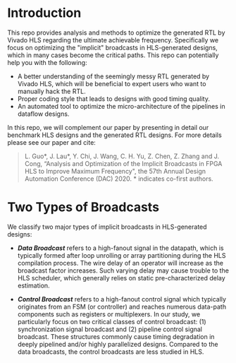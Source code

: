 # Introduction

This repo provides analysis and methods to optimize the generated RTL by Vivado HLS regarding the ultimate achievable frequency. Specifically we focus on optimizing the "implicit" broadcasts in HLS-generated designs, which in many cases become the critical paths. This repo can potentially help you with the following:
- A better understanding of the seemingly messy RTL generated by Vivado HLS, which will be beneficial to expert users who want to manually hack the RTL.
- Proper coding style that leads to designs with good timing quality.
- An automated tool to optimize the micro-architecture of the pipelines in dataflow designs.

In this repo, we will complement our paper by presenting in detail our benchmark HLS designs and the generated RTL designs. For more details please see our paper and cite:

> L. Guo*,  J. Lau*, Y. Chi, J. Wang, C. H. Yu, Z. Chen, Z. Zhang and J. Cong,  “Analysis and Optimization of the Implicit Broadcasts in FPGA HLS to Improve Maximum Frequency", the 57th Annual Design Automation Conference (DAC) 2020. * indicates co-first authors.

# Two Types of Broadcasts

We classify two major types of implicit broadcasts in HLS-generated designs:
- ***Data Broadcast*** refers to a high-fanout signal in the datapath, which is typically formed after loop unrolling or array partitioning during the HLS compilation process. The wire delay of an operator will increase as the broadcast factor increases. Such varying delay may cause trouble to the HLS scheduler, which generally relies on static pre-characterized delay estimation.
  
- ***Control Broadcast*** refers to a high-fanout control signal which typically originates from an FSM (or controller) and reaches numerous data\-path components such as registers or multiplexers. In our study, we particularly focus on two critical classes of control broadcast: (1) synchronization signal broadcast and (2) pipeline control signal broadcast. These structures commonly cause timing degradation in deeply pipelined and/or highly parallelized designs. Compared to the data broadcasts, the control broadcasts are less studied in HLS.

